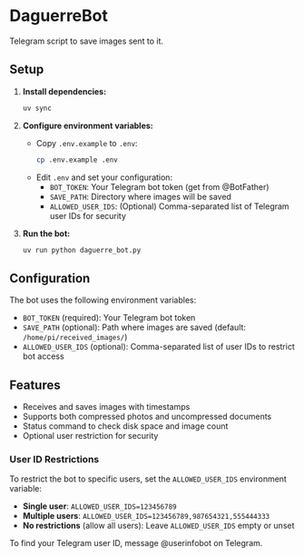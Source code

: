 # DaguerreBot
Telegram script to save images sent to it.

## Setup

1. **Install dependencies:**
   ```bash
   uv sync
   ```

2. **Configure environment variables:**
   - Copy `.env.example` to `.env`:
     ```bash
     cp .env.example .env
     ```
   - Edit `.env` and set your configuration:
     - `BOT_TOKEN`: Your Telegram bot token (get from @BotFather)
     - `SAVE_PATH`: Directory where images will be saved
     - `ALLOWED_USER_IDS`: (Optional) Comma-separated list of Telegram user IDs for security

3. **Run the bot:**
   ```bash
   uv run python daguerre_bot.py
   ```

## Configuration

The bot uses the following environment variables:

- `BOT_TOKEN` (required): Your Telegram bot token
- `SAVE_PATH` (optional): Path where images are saved (default: `/home/pi/received_images/`)
- `ALLOWED_USER_IDS` (optional): Comma-separated list of user IDs to restrict bot access

## Features

- Receives and saves images with timestamps
- Supports both compressed photos and uncompressed documents
- Status command to check disk space and image count
- Optional user restriction for security

### User ID Restrictions

To restrict the bot to specific users, set the `ALLOWED_USER_IDS` environment variable:

- **Single user**: `ALLOWED_USER_IDS=123456789`
- **Multiple users**: `ALLOWED_USER_IDS=123456789,987654321,555444333`
- **No restrictions** (allow all users): Leave `ALLOWED_USER_IDS` empty or unset

To find your Telegram user ID, message @userinfobot on Telegram.
